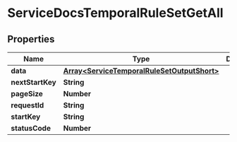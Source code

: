 

# ServiceDocsTemporalRuleSetGetAll


## Properties

| Name | Type | Description | Notes |
|------------ | ------------- | ------------- | -------------|
|**data** | [**Array&lt;ServiceTemporalRuleSetOutputShort&gt;**](ServiceTemporalRuleSetOutputShort.md) |  |  [optional] |
|**nextStartKey** | **String** |  |  [optional] |
|**pageSize** | **Number** |  |  [optional] |
|**requestId** | **String** |  |  [optional] |
|**startKey** | **String** |  |  [optional] |
|**statusCode** | **Number** |  |  [optional] |



